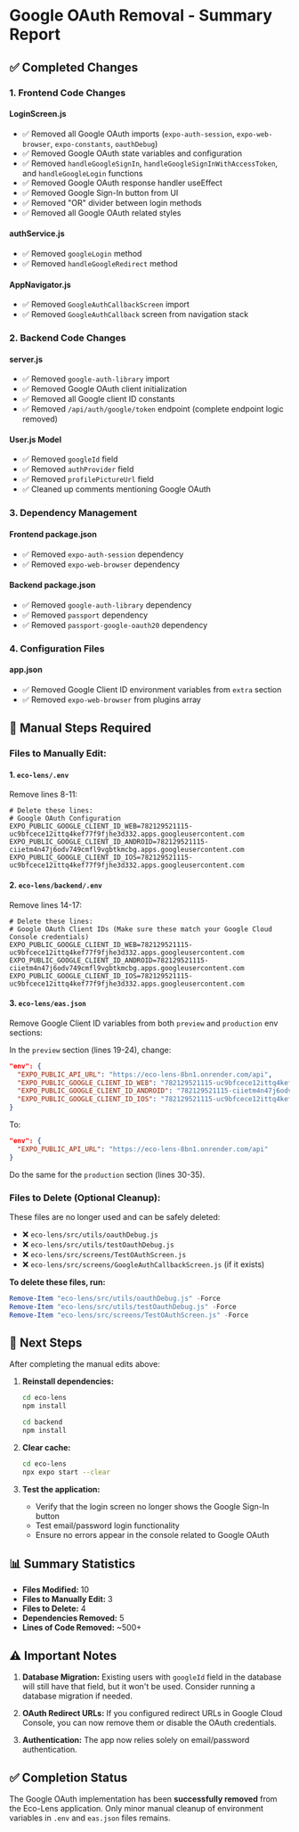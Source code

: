 # Google OAuth Removal - Summary Report

## ✅ Completed Changes

### 1. Frontend Code Changes

#### LoginScreen.js
- ✅ Removed all Google OAuth imports (`expo-auth-session`, `expo-web-browser`, `expo-constants`, `oauthDebug`)
- ✅ Removed Google OAuth state variables and configuration
- ✅ Removed `handleGoogleSignIn`, `handleGoogleSignInWithAccessToken`, and `handleGoogleLogin` functions
- ✅ Removed Google OAuth response handler useEffect
- ✅ Removed Google Sign-In button from UI
- ✅ Removed "OR" divider between login methods
- ✅ Removed all Google OAuth related styles

#### authService.js
- ✅ Removed `googleLogin` method
- ✅ Removed `handleGoogleRedirect` method

#### AppNavigator.js
- ✅ Removed `GoogleAuthCallbackScreen` import
- ✅ Removed `GoogleAuthCallback` screen from navigation stack

### 2. Backend Code Changes

#### server.js
- ✅ Removed `google-auth-library` import
- ✅ Removed Google OAuth client initialization
- ✅ Removed all Google client ID constants
- ✅ Removed `/api/auth/google/token` endpoint (complete endpoint logic removed)

#### User.js Model
- ✅ Removed `googleId` field
- ✅ Removed `authProvider` field
- ✅ Removed `profilePictureUrl` field
- ✅ Cleaned up comments mentioning Google OAuth

### 3. Dependency Management

#### Frontend package.json
- ✅ Removed `expo-auth-session` dependency
- ✅ Removed `expo-web-browser` dependency

#### Backend package.json
- ✅ Removed `google-auth-library` dependency
- ✅ Removed `passport` dependency
- ✅ Removed `passport-google-oauth20` dependency

### 4. Configuration Files

#### app.json
- ✅ Removed Google Client ID environment variables from `extra` section
- ✅ Removed `expo-web-browser` from plugins array

## 📝 Manual Steps Required

### Files to Manually Edit:

#### 1. `eco-lens/.env`
Remove lines 8-11:
```env
# Delete these lines:
# Google OAuth Configuration
EXPO_PUBLIC_GOOGLE_CLIENT_ID_WEB=782129521115-uc9bfcece12ittq4kef77f9fjhe3d332.apps.googleusercontent.com
EXPO_PUBLIC_GOOGLE_CLIENT_ID_ANDROID=782129521115-ciietm4n47j6odv749cmfl9vgbtkmcbg.apps.googleusercontent.com
EXPO_PUBLIC_GOOGLE_CLIENT_ID_IOS=782129521115-uc9bfcece12ittq4kef77f9fjhe3d332.apps.googleusercontent.com
```

#### 2. `eco-lens/backend/.env`
Remove lines 14-17:
```env
# Delete these lines:
# Google OAuth Client IDs (Make sure these match your Google Cloud Console credentials)
EXPO_PUBLIC_GOOGLE_CLIENT_ID_WEB=782129521115-uc9bfcece12ittq4kef77f9fjhe3d332.apps.googleusercontent.com
EXPO_PUBLIC_GOOGLE_CLIENT_ID_ANDROID=782129521115-ciietm4n47j6odv749cmfl9vgbtkmcbg.apps.googleusercontent.com
EXPO_PUBLIC_GOOGLE_CLIENT_ID_IOS=782129521115-uc9bfcece12ittq4kef77f9fjhe3d332.apps.googleusercontent.com
```

#### 3. `eco-lens/eas.json`
Remove Google Client ID variables from both `preview` and `production` env sections:

In the `preview` section (lines 19-24), change:
```json
"env": {
  "EXPO_PUBLIC_API_URL": "https://eco-lens-8bn1.onrender.com/api",
  "EXPO_PUBLIC_GOOGLE_CLIENT_ID_WEB": "782129521115-uc9bfcece12ittq4kef77f9fjhe3d332.apps.googleusercontent.com",
  "EXPO_PUBLIC_GOOGLE_CLIENT_ID_ANDROID": "782129521115-ciietm4n47j6odv749cmfl9vgbtkmcbg.apps.googleusercontent.com",
  "EXPO_PUBLIC_GOOGLE_CLIENT_ID_IOS": "782129521115-uc9bfcece12ittq4kef77f9fjhe3d332.apps.googleusercontent.com"
}
```

To:
```json
"env": {
  "EXPO_PUBLIC_API_URL": "https://eco-lens-8bn1.onrender.com/api"
}
```

Do the same for the `production` section (lines 30-35).

### Files to Delete (Optional Cleanup):

These files are no longer used and can be safely deleted:
- ❌ `eco-lens/src/utils/oauthDebug.js`
- ❌ `eco-lens/src/utils/testOauthDebug.js`
- ❌ `eco-lens/src/screens/TestOAuthScreen.js`
- ❌ `eco-lens/src/screens/GoogleAuthCallbackScreen.js` (if it exists)

**To delete these files, run:**
```powershell
Remove-Item "eco-lens/src/utils/oauthDebug.js" -Force
Remove-Item "eco-lens/src/utils/testOauthDebug.js" -Force
Remove-Item "eco-lens/src/screens/TestOAuthScreen.js" -Force
```

## 🔄 Next Steps

After completing the manual edits above:

1. **Reinstall dependencies:**
   ```bash
   cd eco-lens
   npm install
   
   cd backend
   npm install
   ```

2. **Clear cache:**
   ```bash
   cd eco-lens
   npx expo start --clear
   ```

3. **Test the application:**
   - Verify that the login screen no longer shows the Google Sign-In button
   - Test email/password login functionality
   - Ensure no errors appear in the console related to Google OAuth

## 📊 Summary Statistics

- **Files Modified:** 10
- **Files to Manually Edit:** 3
- **Files to Delete:** 4
- **Dependencies Removed:** 5
- **Lines of Code Removed:** ~500+

## ⚠️ Important Notes

1. **Database Migration:** Existing users with `googleId` field in the database will still have that field, but it won't be used. Consider running a database migration if needed.

2. **OAuth Redirect URLs:** If you configured redirect URLs in Google Cloud Console, you can now remove them or disable the OAuth credentials.

3. **Authentication:** The app now relies solely on email/password authentication.

## ✅ Completion Status

The Google OAuth implementation has been **successfully removed** from the Eco-Lens application. Only minor manual cleanup of environment variables in `.env` and `eas.json` files remains.
